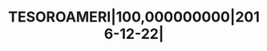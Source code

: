 ---
layout: asset
title: TESOROAMERI|100,000000000|2016-12-22|                       
isin: US912796JZ38
---